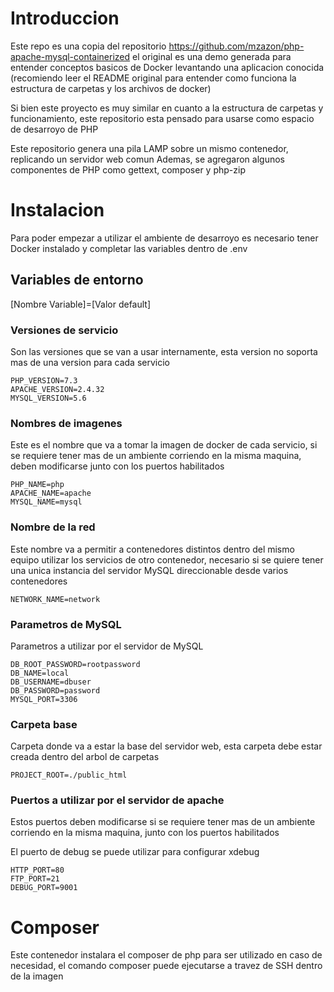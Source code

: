 # Introduccion

Este repo es una copia del repositorio https://github.com/mzazon/php-apache-mysql-containerized el original es una demo generada para entender conceptos basicos de Docker levantando una aplicacion conocida (recomiendo leer el README original para entender como funciona la estructura de carpetas y los archivos de docker)

Si bien este proyecto es muy similar en cuanto a la estructura de carpetas y funcionamiento, este repositorio esta pensado para usarse como espacio de desarroyo de PHP

Este repositorio genera una pila LAMP sobre un mismo contenedor, replicando un servidor web comun
Ademas, se agregaron algunos componentes de PHP como gettext, composer y php-zip


# Instalacion

Para poder empezar a utilizar el ambiente de desarroyo es necesario tener Docker instalado y completar las variables dentro de .env

## Variables de entorno

[Nombre Variable]=[Valor default]

### Versiones de servicio
Son las versiones que se van a usar internamente, esta version no soporta mas de una version para cada servicio

```
PHP_VERSION=7.3
APACHE_VERSION=2.4.32
MYSQL_VERSION=5.6
```

### Nombres de imagenes
Este es el nombre que va a tomar la imagen de docker de cada servicio, si se requiere tener mas de un ambiente corriendo en la misma maquina, deben modificarse junto con los puertos habilitados

```
PHP_NAME=php
APACHE_NAME=apache
MYSQL_NAME=mysql
```

### Nombre de la red
Este nombre va a permitir a contenedores distintos dentro del mismo equipo utilizar los servicios de otro contenedor, necesario si se quiere tener una unica instancia del servidor MySQL direccionable desde varios contenedores

```
NETWORK_NAME=network
```

### Parametros de MySQL
Parametros a utilizar por el servidor de MySQL

```
DB_ROOT_PASSWORD=rootpassword
DB_NAME=local
DB_USERNAME=dbuser
DB_PASSWORD=password
MYSQL_PORT=3306
```

### Carpeta base
Carpeta donde va a estar la base del servidor web, esta carpeta debe estar creada dentro del arbol de carpetas

```
PROJECT_ROOT=./public_html
```

### Puertos a utilizar por el servidor de apache
Estos puertos deben modificarse si se requiere tener mas de un ambiente corriendo en la misma maquina, junto con los puertos habilitados

El puerto de debug se puede utilizar para configurar xdebug

```
HTTP_PORT=80
FTP_PORT=21
DEBUG_PORT=9001
```

# Composer

Este contenedor instalara el composer de php para ser utilizado en caso de necesidad, el comando composer puede ejecutarse a travez de SSH dentro de la imagen